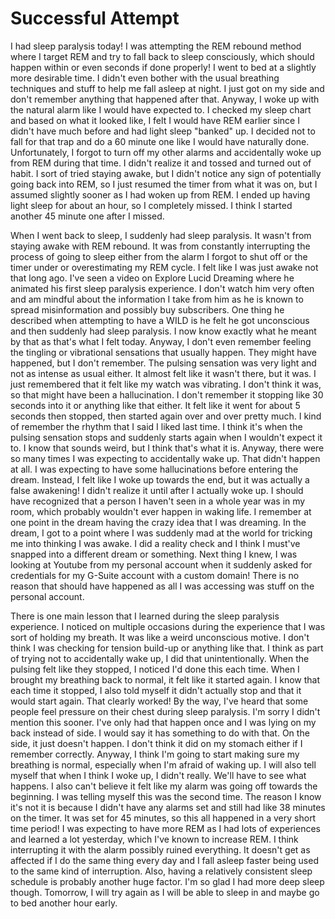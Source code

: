 # Successful Attempt

I had sleep paralysis today! I was attempting the REM rebound method where I target REM and try to fall back to sleep consciously, which should happen within or even seconds if done properly! I went to bed at a slightly more desirable time. I didn't even bother with the usual breathing techniques and stuff to help me fall asleep at night. I just got on my side and don't remember anything that happened after that. Anyway, I woke up with the natural alarm like I would have expected to. I checked my sleep chart and based on what it looked like, I felt I would have REM earlier since I didn't have much before and had light sleep "banked" up. I decided not to fall for that trap and do a 60 minute one like I would have naturally done. Unfortunately, I forgot to turn off my other alarms and accidentally woke up from REM during that time. I didn't realize it and tossed and turned out of habit. I sort of tried staying awake, but I didn't notice any sign of potentially going back into REM, so I just resumed the timer from what it was on, but I assumed slightly sooner as I had woken up from REM. I ended up having light sleep for about an hour, so I completely missed. I think I started another 45 minute one after I missed.

When I went back to sleep, I suddenly had sleep paralysis. It wasn't from staying awake with REM rebound. It was from constantly interrupting the process of going to sleep either from the alarm I forgot to shut off or the timer under or overestimating my REM cycle. I felt like I was just awake not that long ago. I've seen a video on Explore Lucid Dreaming where he animated his first sleep paralysis experience. I don't watch him very often and am mindful about the information I take from him as he is known to spread misinformation and possibly buy subscribers. One thing he described when attempting to have a WILD is he felt he got unconscious and then suddenly had sleep paralysis. I now know exactly what he meant by that as that's what I felt today. Anyway, I don't even remember feeling the tingling or vibrational sensations that usually happen. They might have happened, but I don't remember. The pulsing sensation was very light and not as intense as usual either. It almost felt like it wasn't there, but it was. I just remembered that it felt like my watch was vibrating. I don't think it was, so that might have been a hallucination. I don't remember it stopping like 30 seconds into it or anything like that either. It felt like it went for about 5 seconds then stopped, then started again over and over pretty much. I kind of remember the rhythm that I said I liked last time. I think it's when the pulsing sensation stops and suddenly starts again when I wouldn't expect it to. I know that sounds weird, but I think that's what it is. Anyway, there were so many times I was expecting to accidentally wake up. That didn't happen at all. I was expecting to have some hallucinations before entering the dream. Instead, I felt like I woke up towards the end, but it was actually a false awakening! I didn't realize it until after I actually woke up. I should have recognized that a person I haven't seen in a whole year was in my room, which probably wouldn't ever happen in waking life. I remember at one point in the dream having the crazy idea that I was dreaming. In the dream, I got to a point where I was suddenly mad at the world for tricking me into thinking I was awake. I did a reality check and I think I must've snapped into a different dream or something. Next thing I knew, I was looking at Youtube from my personal account when it suddenly asked for credentials for my G-Suite account with a custom domain! There is no reason that should have happened as all I was accessing was stuff on the personal account.

There is one main lesson that I learned during the sleep paralysis experience. I noticed on multiple occasions during the experience that I was sort of holding my breath. It was like a weird unconscious motive. I don't think I was checking for tension build-up or anything like that. I think as part of trying not to accidentally wake up, I did that unintentionally. When the pulsing felt like they stopped, I noticed I'd done this each time. When I brought my breathing back to normal, it felt like it started again. I know that each time it stopped, I also told myself it didn't actually stop and that it would start again. That clearly worked! By the way, I've heard that some people feel pressure on their chest during sleep paralysis. I'm sorry I didn't mention this sooner. I've only had that happen once and I was lying on my back instead of side. I would say it has something to do with that. On the side, it just doesn't happen. I don't think it did on my stomach either if I remember correctly. Anyway, I think I'm going to start making sure my breathing is normal, especially when I'm afraid of waking up. I will also tell myself that when I think I woke up, I didn't really. We'll have to see what happens. I also can't believe it felt like my alarm was going off towards the beginning. I was telling myself this was the second time. The reason I know it's not it is because I didn't have any alarms set and still had like 38 minutes on the timer. It was set for 45 minutes, so this all happened in a very short time period! I was expecting to have more REM as I had lots of experiences and learned a lot yesterday, which I've known to increase REM. I think interrupting it with the alarm possibly ruined everything. It doesn't get as affected if I do the same thing every day and I fall asleep faster being used to the same kind of interruption. Also, having a relatively consistent sleep schedule is probably another huge factor. I'm so glad I had more deep sleep though. Tomorrow, I will try again as I will be able to sleep in and maybe go to bed another hour early.
